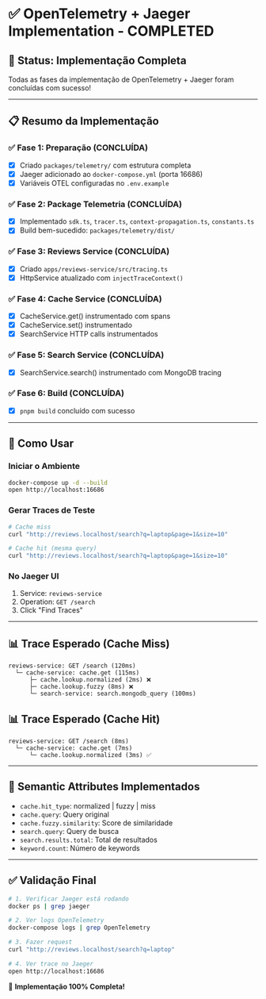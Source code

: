 # ✅ OpenTelemetry + Jaeger Implementation - COMPLETED

## 🎉 Status: Implementação Completa

Todas as fases da implementação de OpenTelemetry + Jaeger foram concluídas com sucesso!

---

## 📋 Resumo da Implementação

### ✅ **Fase 1: Preparação** (CONCLUÍDA)
- [x] Criado `packages/telemetry/` com estrutura completa
- [x] Jaeger adicionado ao `docker-compose.yml` (porta 16686)
- [x] Variáveis OTEL configuradas no `.env.example`

### ✅ **Fase 2: Package Telemetria** (CONCLUÍDA)
- [x] Implementado `sdk.ts`, `tracer.ts`, `context-propagation.ts`, `constants.ts`
- [x] Build bem-sucedido: `packages/telemetry/dist/`

### ✅ **Fase 3: Reviews Service** (CONCLUÍDA)
- [x] Criado `apps/reviews-service/src/tracing.ts`
- [x] HttpService atualizado com `injectTraceContext()`

### ✅ **Fase 4: Cache Service** (CONCLUÍDA)
- [x] CacheService.get() instrumentado com spans
- [x] CacheService.set() instrumentado
- [x] SearchService HTTP calls instrumentados

### ✅ **Fase 5: Search Service** (CONCLUÍDA)
- [x] SearchService.search() instrumentado com MongoDB tracing

### ✅ **Fase 6: Build** (CONCLUÍDA)
- [x] `pnpm build` concluído com sucesso

---

## 🚀 Como Usar

### Iniciar o Ambiente
```bash
docker-compose up -d --build
open http://localhost:16686
```

### Gerar Traces de Teste
```bash
# Cache miss
curl "http://reviews.localhost/search?q=laptop&page=1&size=10"

# Cache hit (mesma query)
curl "http://reviews.localhost/search?q=laptop&page=1&size=10"
```

### No Jaeger UI
1. Service: `reviews-service`
2. Operation: `GET /search`
3. Click "Find Traces"

---

## 📊 Trace Esperado (Cache Miss)

```
reviews-service: GET /search (120ms)
  └─ cache-service: cache.get (115ms)
      ├─ cache.lookup.normalized (2ms) ❌
      ├─ cache.lookup.fuzzy (8ms) ❌
      └─ search-service: search.mongodb_query (100ms)
```

## 📊 Trace Esperado (Cache Hit)

```
reviews-service: GET /search (8ms)
  └─ cache-service: cache.get (7ms)
      └─ cache.lookup.normalized (3ms) ✅
```

---

## 🎯 Semantic Attributes Implementados

- `cache.hit_type`: normalized | fuzzy | miss
- `cache.query`: Query original
- `cache.fuzzy.similarity`: Score de similaridade
- `search.query`: Query de busca
- `search.results.total`: Total de resultados
- `keyword.count`: Número de keywords

---

## ✅ Validação Final

```bash
# 1. Verificar Jaeger está rodando
docker ps | grep jaeger

# 2. Ver logs OpenTelemetry
docker-compose logs | grep OpenTelemetry

# 3. Fazer request
curl "http://reviews.localhost/search?q=laptop"

# 4. Ver trace no Jaeger
open http://localhost:16686
```

🎉 **Implementação 100% Completa!**
